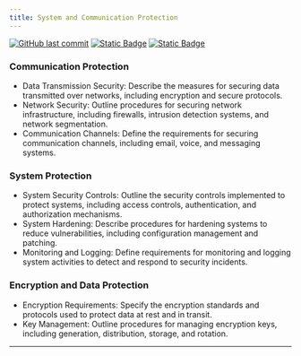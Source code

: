 ```yaml
---
title: System and Communication Protection
---
```

[![GitHub last commit][commitbadge]][commits]
[![Static Badge](https://img.shields.io/badge/Revision_History-gray?logo=searxng&logoColor=ffffff)][commits]
[![Static Badge](https://img.shields.io/badge/Approved-darkgreen?logo=ticktick&logoColor=ffffff)][commits]

<!--bodytext-->
### Communication Protection

* Data Transmission Security: Describe the measures for securing data transmitted over networks, including encryption and secure protocols.
* Network Security: Outline procedures for securing network infrastructure, including firewalls, intrusion detection systems, and network segmentation.
* Communication Channels: Define the requirements for securing communication channels, including email, voice, and messaging systems.
  
### System Protection

* System Security Controls: Outline the security controls implemented to protect systems, including access controls, authentication, and authorization mechanisms.
* System Hardening: Describe procedures for hardening systems to reduce vulnerabilities, including configuration management and patching.
* Monitoring and Logging: Define requirements for monitoring and logging system activities to detect and respond to security incidents.
  
### Encryption and Data Protection

* Encryption Requirements: Specify the encryption standards and protocols used to protect data at rest and in transit.
* Key Management: Outline procedures for managing encryption keys, including generation, distribution, storage, and rotation.

*** 

<!--ref links -->
[commitbadge]: https://img.shields.io/github/last-commit/jluufigma/grc-docs?path=gov%2Fsc.md&logo=figma&logoColor=white&label=last%20updated&color=darkgreen
[commits]: https://github.com/jluufigma/grc-docs/commits/main/gov/sc.md